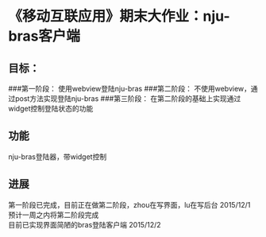 《移动互联应用》期末大作业：nju-bras客户端
====
目标：
------
###第一阶段：
使用webview登陆nju-bras
###第二阶段：
不使用webview，通过post方法实现登陆nju-bras
###第三阶段：
在第二阶段的基础上实现通过widget控制登陆状态的功能


功能
-----
nju-bras登陆器，带widget控制

进展
------
第一阶段已完成，目前正在做第二阶段，zhou在写界面，lu在写后台      2015/12/1  <br> 预计一周之内将第二阶段完成<br>
目前已实现界面简陋的bras登陆客户端 2015/12/2 <br>
